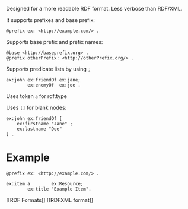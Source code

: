 Designed for a more readable RDF format. Less verbose than RDF/XML.

It supports prefixes and base prefix:

```turtle
@prefix ex: <http://example.com/> .
```

Supports base prefix and prefix names:
```turtle
@base <http://baseprefix.org> .
@prefix otherPrefix: <http://otherPrefix.org/> .
```

Supports predicate lists by using `;`
```turtle
ex:john ex:friendOf ex:jane;
		ex:enemyOf  ex:joe .
```

Uses token `a` for rdf:type

Uses `[]` for blank nodes:
```turtle
ex:john ex:friendOf [
	ex:firstname "Jane" ;
	ex:lastname "Doe"
] .
```
# Example

```turtle
@prefix ex: <http://example.com/> .

ex:item a        ex:Resource;
		ex:title "Example Item".
```


[[RDF Formats]]
[[RDFXML format]]